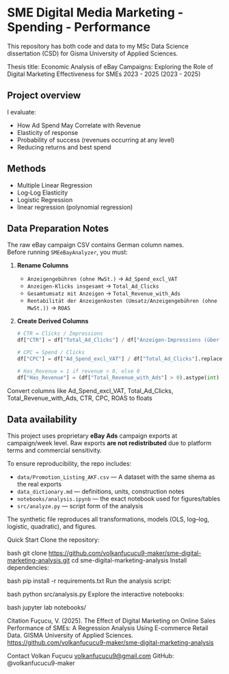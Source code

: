 # SME Digital Media Marketing - Spending - Performance

This repository has both code and data to my MSc Data Science dissertation (CSD) for Gisma University of Applied Sciences. 

Thesis title: Economic Analysis of eBay Campaigns: Exploring the Role of Digital Marketing Effectiveness for SMEs 2023 - 2025 (2023 - 2025)

## Project overview

I evaluate:
- How Ad Spend May Correlate with Revenue
- Elasticity of response
- Probability of success (revenues occurring at any level)
- Reducing returns and best spend

## Methods

- Multiple Linear Regression
- Log‑Log Elasticity
- Logistic Regression
- linear regression (polynomial regression)

## Data Preparation Notes

The raw eBay campaign CSV contains German column names.  
Before running `SMEeBayAnalyzer`, you must:

1. **Rename Columns**
   - `Anzeigengebühren (ohne MwSt.)` → `Ad_Spend_excl_VAT`  
   - `Anzeigen-Klicks insgesamt` → `Total_Ad_Clicks`  
   - `Gesamtumsatz mit Anzeigen` → `Total_Revenue_with_Ads`  
   - `Rentabilität der Anzeigenkosten (Umsatz/Anzeigengebühren (ohne MwSt.))` → `ROAS`

2. **Create Derived Columns**
   ```python
   # CTR = Clicks / Impressions
   df["CTR"] = df["Total_Ad_Clicks"] / df["Anzeigen-Impressions (über Platzierungen bei eBay)"]

   # CPC = Spend / Clicks
   df["CPC"] = df["Ad_Spend_excl_VAT"] / df["Total_Ad_Clicks"].replace(0, np.nan)

   # Has_Revenue = 1 if revenue > 0, else 0
   df["Has_Revenue"] = (df["Total_Revenue_with_Ads"] > 0).astype(int)

Convert columns like Ad_Spend_excl_VAT, Total_Ad_Clicks, Total_Revenue_with_Ads, CTR, CPC, ROAS to floats

## Data availability
This project uses proprietary **eBay Ads** campaign exports at campaign/week level. Raw exports **are not redistributed** due to platform terms and commercial sensitivity.

To ensure reproducibility, the repo includes:
- `data/Promotion_Listing_AKF.csv` — A dataset with the same shema as the real exports
- `data_dictionary.md` — definitions, units, construction notes
- `notebooks/analysis.ipynb` — the exact notebook used for figures/tables
- `src/analyze.py` — script form of the analysis

The synthetic file reproduces all transformations, models (OLS, log–log, logistic, quadratic), and figures.


Quick Start
Clone the repository:

bash
git clone https://github.com/volkanfucucu9-maker/sme-digital-marketing-analysis.git
cd sme-digital-marketing-analysis
Install dependencies:

bash
pip install -r requirements.txt
Run the analysis script:

bash
python src/analysis.py
Explore the interactive notebooks:

bash
jupyter lab notebooks/

Citation
Fuçucu, V. (2025). The Effect of Digital Marketing on Online Sales Performance of SMEs: A Regression Analysis Using E-commerce Retail Data. GISMA University of Applied Sciences. https://github.com/volkanfucucu9-maker/sme-digital-marketing-analysis

Contact
Volkan Fuçucu
volkanfucucu9@gmail.com
GitHub: @volkanfucucu9-maker



